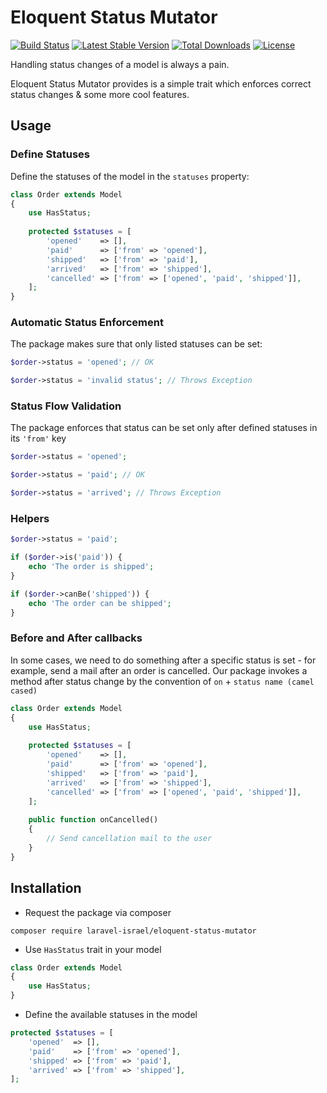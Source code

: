 # Eloquent Status Mutator
[![Build Status](https://travis-ci.org/laravel-israel/eloquent-status-mutator.svg?branch=master)](https://travis-ci.org/laravel-israel/eloquent-status-mutator)
[![Latest Stable Version](https://poser.pugx.org/laravel-israel/eloquent-status-mutator/v/stable)](https://packagist.org/packages/laravel-israel/eloquent-status-mutator)
[![Total Downloads](https://poser.pugx.org/laravel-israel/eloquent-status-mutator/downloads)](https://packagist.org/packages/laravel-israel/eloquent-status-mutator)
[![License](https://poser.pugx.org/laravel-israel/eloquent-status-mutator/license)](https://packagist.org/packages/laravel-israel/eloquent-status-mutator)

Handling status changes of a model is always a pain.

Eloquent Status Mutator provides is a simple trait which enforces correct status changes & some more cool features. 

## Usage
### Define Statuses
Define the statuses of the model in the `statuses` property:

```php
class Order extends Model
{
    use HasStatus;
    
    protected $statuses = [
        'opened'    => [],
        'paid'      => ['from' => 'opened'],
        'shipped'   => ['from' => 'paid'],
        'arrived'   => ['from' => 'shipped'],
        'cancelled' => ['from' => ['opened', 'paid', 'shipped']],
    ];
}
```

### Automatic Status Enforcement
The package makes sure that only listed statuses can be set:

```php
$order->status = 'opened'; // OK

$order->status = 'invalid status'; // Throws Exception
```

### Status Flow Validation
The package enforces that status can be set only after defined statuses in its `'from'` key

```php
$order->status = 'opened';

$order->status = 'paid'; // OK

$order->status = 'arrived'; // Throws Exception
```

### Helpers

```php
$order->status = 'paid';

if ($order->is('paid')) {
    echo 'The order is shipped';
}

if ($order->canBe('shipped')) {
    echo 'The order can be shipped';
}
```

### Before and After callbacks
In some cases, we need to do something after a specific status is set - for example, send a mail after an order is cancelled.
Our package invokes a method after status change by the convention of `on` + `status name (camel cased)` 

```php
class Order extends Model
{
    use HasStatus;
    
    protected $statuses = [
        'opened'    => [],
        'paid'      => ['from' => 'opened'],
        'shipped'   => ['from' => 'paid'],
        'arrived'   => ['from' => 'shipped'],
        'cancelled' => ['from' => ['opened', 'paid', 'shipped']],
    ];
    
    public function onCancelled()
    {
        // Send cancellation mail to the user
    }
}
```

## Installation
* Request the package via composer

```
composer require laravel-israel/eloquent-status-mutator
```

* Use `HasStatus` trait in your model

```php
class Order extends Model
{
    use HasStatus;
}
```

* Define the available statuses in the model

```php
protected $statuses = [
    'opened'  => [],
    'paid'    => ['from' => 'opened'],
    'shipped' => ['from' => 'paid'],
    'arrived' => ['from' => 'shipped'],
];
```
